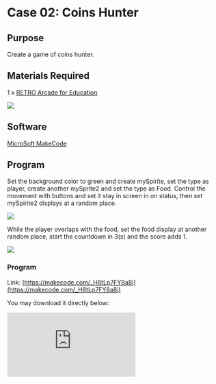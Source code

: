 ﻿# Case 02: Coins Hunter

## Purpose

Create a game of coins hunter.

## Materials Required


1 x [RETRO Arcade for Education](https://www.elecfreaks.com/retro-arcade-for-education.html)



![](https://wiki-media-ef.oss-cn-hongkong.aliyuncs.com/i18n/en/docusaurus-plugin-content-docs/current/retroarcade/images/retro-case-01-01.png)



## Software



[MicroSoft MakeCode](https://arcade.makecode.com/)


## Program



Set the background color to green and create mySpirite, set the type as player, create another mySprite2 and set the type as Food. Control the movement with buttons and set it stay in screen in on status, then set mySpirite2 displays at a random place.

![](https://wiki-media-ef.oss-cn-hongkong.aliyuncs.com/i18n/en/docusaurus-plugin-content-docs/current/retroarcade/images/retro-case-06-01.png)


While the player overlaps with the food, set the food display at another random place, start the countdown in 3(s) and the score adds 1.


![](https://wiki-media-ef.oss-cn-hongkong.aliyuncs.com/i18n/en/docusaurus-plugin-content-docs/current/retroarcade/images/retro-case-06-02.png)

### Program

Link: [https://makecode.com/_H8tLp7FY8a8i](https://makecode.com/_H8tLp7FY8a8i)




You may download it directly below:

<div
    style={{
        position: 'relative',
        paddingBottom: '60%',
        overflow: 'hidden',
    }}
>
    <iframe
        src="https://makecode.microbit.org/_H8tLp7FY8a8i"
        frameborder="0"
        sandbox="allow-popups allow-forms allow-scripts allow-same-origin"
        style={{
            position: 'absolute',
            width: '100%',
            height: '100%',
        }}
    />
</div>




## Downloading Program

After programming, connect the computer with the Retro via the USB cable.

![](https://wiki-media-ef.oss-cn-hongkong.aliyuncs.com/i18n/en/docusaurus-plugin-content-docs/current/retroarcade/images/retro-case-01-10.png)

Choose hardware "F4".

![](https://wiki-media-ef.oss-cn-hongkong.aliyuncs.com/i18n/en/docusaurus-plugin-content-docs/current/retroarcade/images/retro-case-01-11.png)

Match the devices and get connected with "Arcade (app)".

![](https://wiki-media-ef.oss-cn-hongkong.aliyuncs.com/i18n/en/docusaurus-plugin-content-docs/current/retroarcade/images/retro-case-01-12.png)

Click the reset button on the Retro and go to the downloading page.

![](https://wiki-media-ef.oss-cn-hongkong.aliyuncs.com/i18n/en/docusaurus-plugin-content-docs/current/retroarcade/images/retro-case-01-13.png)

Click downloading to compile the program into the Retro.

![](https://wiki-media-ef.oss-cn-hongkong.aliyuncs.com/i18n/en/docusaurus-plugin-content-docs/current/retroarcade/images/retro-case-01-14.png)


## Conclusion

Control the movement of the hunter in the screen, while it reaches one coin, the score adds 1, after that it starts countdown 3 seconds, the game is over if the time runs out, or it reaches another loop if the hunter gets another coin.
